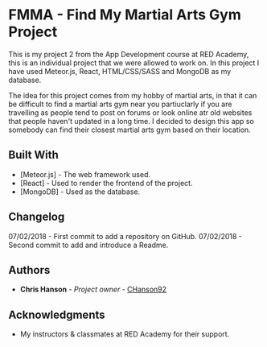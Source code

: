 # FMMA - Find My Martial Arts Gym Project

This is my project 2 from the App Development course at RED Academy, this is an individual project that we were allowed to work on. In this project I have used Meteor.js, React, HTML/CSS/SASS and MongoDB as my database. 

The idea for this project comes from my hobby of martial arts, in that it can be difficult to find a martial arts gym near you partiuclarly if you are travelling as people tend to post on forums or look online atr old websites that people haven't updated in a long time. I decided to design this app so somebody can find their closest martial arts gym based on their location.

## Built With

* [Meteor.js] - The web framework used.
* [React] - Used to render the frontend of the project.
* [MongoDB] - Used as the database.

## Changelog

07/02/2018 - First commit to add a repository on GitHub.
07/02/2018 - Second commit to add and introduce a Readme.

## Authors

* **Chris Hanson** - *Project owner* - [CHanson92](https://github.com/CHanson92)

## Acknowledgments

* My instructors & classmates at RED Academy for their support.
